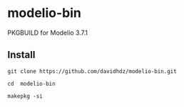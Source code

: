 # modelio-bin

PKGBUILD for Modelio 3.7.1

## Install

    git clone https://github.com/davidhdz/modelio-bin.git

    cd  modelio-bin

    makepkg -si